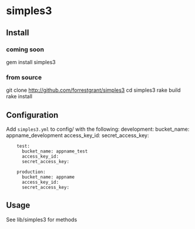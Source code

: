 # simples3
## Install
### coming soon
  gem install simples3

### from source
  git clone http://github.com/forrestgrant/simples3
  cd simples3
  rake build
  rake install

## Configuration
  Add `simples3.yml` to config/ with the following:
		development:
		  bucket_name: appname_development
		  access_key_id: 
		  secret_access_key: 

		test:
		  bucket_name: appname_test
		  access_key_id: 
		  secret_access_key: 

		production:
		  bucket_name: appname
		  access_key_id: 
		  secret_access_key:


## Usage
  See lib/simples3 for methods